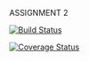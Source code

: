 ASSIGNMENT 2 

[![Build Status](https://travis-ci.com/EmmaRoveroni/Assignment2TOS.svg?branch=master)](https://travis-ci.com/EmmaRoveroni/Assignment2TOS)

[![Coverage Status](https://coveralls.io/repos/github/EmmaRoveroni/Assignment2TOS/badge.svg)](https://coveralls.io/github/EmmaRoveroni/Assignment2TOS)
